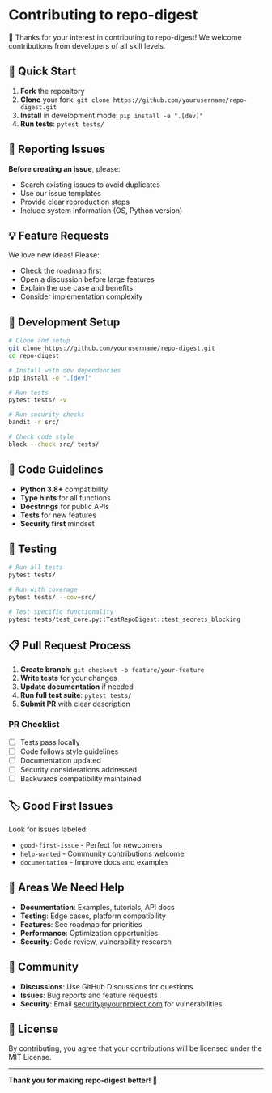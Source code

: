 # Contributing to repo-digest

🎉 Thanks for your interest in contributing to repo-digest! We welcome contributions from developers of all skill levels.

## 🚀 Quick Start

1. **Fork** the repository
2. **Clone** your fork: `git clone https://github.com/yourusername/repo-digest.git`
3. **Install** in development mode: `pip install -e ".[dev]"`
4. **Run tests**: `pytest tests/`

## 🐛 Reporting Issues

**Before creating an issue**, please:
- Search existing issues to avoid duplicates
- Use our issue templates
- Provide clear reproduction steps
- Include system information (OS, Python version)

## 💡 Feature Requests

We love new ideas! Please:
- Check the [roadmap](README.md#roadmap) first
- Open a discussion before large features
- Explain the use case and benefits
- Consider implementation complexity

## 🔧 Development Setup

```bash
# Clone and setup
git clone https://github.com/yourusername/repo-digest.git
cd repo-digest

# Install with dev dependencies
pip install -e ".[dev]"

# Run tests
pytest tests/ -v

# Run security checks
bandit -r src/

# Check code style
black --check src/ tests/
```

## 📝 Code Guidelines

- **Python 3.8+** compatibility
- **Type hints** for all functions
- **Docstrings** for public APIs
- **Tests** for new features
- **Security first** mindset

## 🧪 Testing

```bash
# Run all tests
pytest tests/

# Run with coverage
pytest tests/ --cov=src/

# Test specific functionality
pytest tests/test_core.py::TestRepoDigest::test_secrets_blocking
```

## 📋 Pull Request Process

1. **Create branch**: `git checkout -b feature/your-feature`
2. **Write tests** for your changes
3. **Update documentation** if needed
4. **Run full test suite**: `pytest tests/`
5. **Submit PR** with clear description

### PR Checklist
- [ ] Tests pass locally
- [ ] Code follows style guidelines
- [ ] Documentation updated
- [ ] Security considerations addressed
- [ ] Backwards compatibility maintained

## 🏷️ Good First Issues

Look for issues labeled:
- `good-first-issue` - Perfect for newcomers
- `help-wanted` - Community contributions welcome
- `documentation` - Improve docs and examples

## 🎯 Areas We Need Help

- **Documentation**: Examples, tutorials, API docs
- **Testing**: Edge cases, platform compatibility
- **Features**: See roadmap for priorities
- **Performance**: Optimization opportunities
- **Security**: Code review, vulnerability research

## 💬 Community

- **Discussions**: Use GitHub Discussions for questions
- **Issues**: Bug reports and feature requests
- **Security**: Email security@yourproject.com for vulnerabilities

## 📄 License

By contributing, you agree that your contributions will be licensed under the MIT License.

---

**Thank you for making repo-digest better! 🙏**

